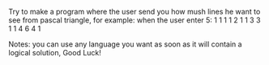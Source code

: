 Try to make a program where the user send you how mush lines he want to see from pascal triangle, for example:
when the user enter 5:
         1
        1 1
       1 2 1
      1 3 3 1
     1 4 6 4 1
    
Notes:
you can use any language you want as soon as it will contain a logical solution, Good Luck!
